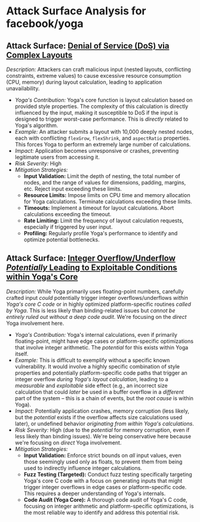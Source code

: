 # Attack Surface Analysis for facebook/yoga

## Attack Surface: [Denial of Service (DoS) via Complex Layouts](./attack_surfaces/denial_of_service__dos__via_complex_layouts.md)

*Description:* Attackers can craft malicious input (nested layouts, conflicting constraints, extreme values) to cause excessive resource consumption (CPU, memory) during layout calculation, leading to application unavailability.
*   *Yoga's Contribution:* Yoga's core function is layout calculation based on provided style properties. The complexity of this calculation is directly influenced by the input, making it susceptible to DoS if the input is designed to trigger worst-case performance. This is *directly* related to Yoga's algorithm.
*   *Example:* An attacker submits a layout with 10,000 deeply nested nodes, each with conflicting `flexGrow`, `flexShrink`, and `aspectRatio` properties. This forces Yoga to perform an extremely large number of calculations.
*   *Impact:* Application becomes unresponsive or crashes, preventing legitimate users from accessing it.
*   *Risk Severity:* High
*   *Mitigation Strategies:*
    *   **Input Validation:** Limit the depth of nesting, the total number of nodes, and the range of values for dimensions, padding, margins, etc. Reject input exceeding these limits.
    *   **Resource Limits:** Impose limits on CPU time and memory allocation for Yoga calculations. Terminate calculations exceeding these limits.
    *   **Timeouts:** Implement a timeout for layout calculations. Abort calculations exceeding the timeout.
    *   **Rate Limiting:** Limit the frequency of layout calculation requests, especially if triggered by user input.
    *   **Profiling:** Regularly profile Yoga's performance to identify and optimize potential bottlenecks.

## Attack Surface: [Integer Overflow/Underflow *Potentially* Leading to Exploitable Conditions within Yoga's Core](./attack_surfaces/integer_overflowunderflow_potentially_leading_to_exploitable_conditions_within_yoga's_core.md)

*Description:* While Yoga primarily uses floating-point numbers, carefully crafted input *could* potentially trigger integer overflows/underflows *within Yoga's core C code* or in highly optimized platform-specific routines *called by Yoga*. This is less likely than binding-related issues but *cannot be entirely ruled out without a deep code audit*. We're focusing on the *direct* Yoga involvement here.
*   *Yoga's Contribution:* Yoga's internal calculations, even if primarily floating-point, might have edge cases or platform-specific optimizations that involve integer arithmetic. The *potential* for this exists within Yoga itself.
*   *Example:*  This is difficult to exemplify without a specific known vulnerability.  It would involve a highly specific combination of style properties and potentially platform-specific code paths that trigger an integer overflow *during Yoga's layout calculation*, leading to a *measurable* and *exploitable* side effect (e.g., an incorrect size calculation that could *later* be used in a buffer overflow in a *different* part of the system – this is a chain of events, but the *root cause* is within Yoga).
*   *Impact:*  Potentially application crashes, memory corruption (less likely, but the *potential* exists if the overflow affects size calculations used later), or undefined behavior *originating from within Yoga's calculations*.
*   *Risk Severity:* High (due to the *potential* for memory corruption, even if less likely than binding issues). We're being conservative here because we're focusing on *direct* Yoga involvement.
*   *Mitigation Strategies:*
    *   **Input Validation:** Enforce strict bounds on *all* input values, even those seemingly used only as floats, to prevent them from being used to indirectly influence integer calculations.
    *   **Fuzz Testing (Targeted):**  Conduct fuzz testing specifically targeting Yoga's core C code with a focus on generating inputs that might trigger integer overflows in edge cases or platform-specific code. This requires a deeper understanding of Yoga's internals.
    *   **Code Audit (Yoga Core):** A thorough code audit of Yoga's C code, focusing on integer arithmetic and platform-specific optimizations, is the most reliable way to identify and address this potential risk.

